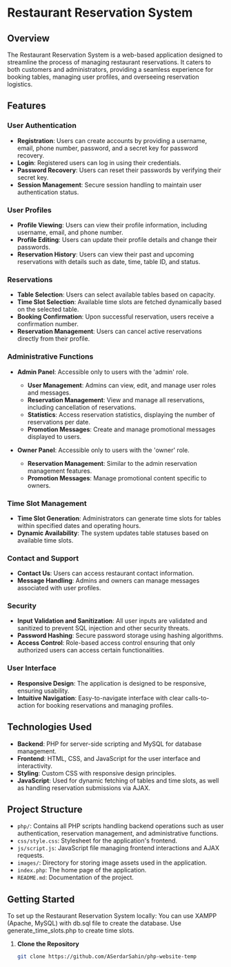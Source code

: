 # Restaurant Reservation System

## Overview
The Restaurant Reservation System is a web-based application designed to streamline the process of managing restaurant reservations. It caters to both customers and administrators, providing a seamless experience for booking tables, managing user profiles, and overseeing reservation logistics.

## Features

### User Authentication
- **Registration**: Users can create accounts by providing a username, email, phone number, password, and a secret key for password recovery.
- **Login**: Registered users can log in using their credentials.
- **Password Recovery**: Users can reset their passwords by verifying their secret key.
- **Session Management**: Secure session handling to maintain user authentication status.

### User Profiles
- **Profile Viewing**: Users can view their profile information, including username, email, and phone number.
- **Profile Editing**: Users can update their profile details and change their passwords.
- **Reservation History**: Users can view their past and upcoming reservations with details such as date, time, table ID, and status.

### Reservations
- **Table Selection**: Users can select available tables based on capacity.
- **Time Slot Selection**: Available time slots are fetched dynamically based on the selected table.
- **Booking Confirmation**: Upon successful reservation, users receive a confirmation number.
- **Reservation Management**: Users can cancel active reservations directly from their profile.

### Administrative Functions
- **Admin Panel**: Accessible only to users with the 'admin' role.
  - **User Management**: Admins can view, edit, and manage user roles and messages.
  - **Reservation Management**: View and manage all reservations, including cancellation of reservations.
  - **Statistics**: Access reservation statistics, displaying the number of reservations per date.
  - **Promotion Messages**: Create and manage promotional messages displayed to users.

- **Owner Panel**: Accessible only to users with the 'owner' role.
  - **Reservation Management**: Similar to the admin reservation management features.
  - **Promotion Messages**: Manage promotional content specific to owners.

### Time Slot Management
- **Time Slot Generation**: Administrators can generate time slots for tables within specified dates and operating hours.
- **Dynamic Availability**: The system updates table statuses based on available time slots.

### Contact and Support
- **Contact Us**: Users can access restaurant contact information.
- **Message Handling**: Admins and owners can manage messages associated with user profiles.

### Security
- **Input Validation and Sanitization**: All user inputs are validated and sanitized to prevent SQL injection and other security threats.
- **Password Hashing**: Secure password storage using hashing algorithms.
- **Access Control**: Role-based access control ensuring that only authorized users can access certain functionalities.

### User Interface
- **Responsive Design**: The application is designed to be responsive, ensuring usability.
- **Intuitive Navigation**: Easy-to-navigate interface with clear calls-to-action for booking reservations and managing profiles.

## Technologies Used
- **Backend**: PHP for server-side scripting and MySQL for database management.
- **Frontend**: HTML, CSS, and JavaScript for the user interface and interactivity.
- **Styling**: Custom CSS with responsive design principles.
- **JavaScript**: Used for dynamic fetching of tables and time slots, as well as handling reservation submissions via AJAX.

## Project Structure
- `php/`: Contains all PHP scripts handling backend operations such as user authentication, reservation management, and administrative functions.
- `css/style.css`: Stylesheet for the application's frontend.
- `js/script.js`: JavaScript file managing frontend interactions and AJAX requests.
- `images/`: Directory for storing image assets used in the application.
- `index.php`: The home page of the application.
- `README.md`: Documentation of the project.

## Getting Started
To set up the Restaurant Reservation System locally:
You can use XAMPP (Apache, MySQL) with db.sql file to create the database.
Use generate_time_slots.php to create time slots.

1. **Clone the Repository**
   ```bash
   git clone https://github.com/ASerdarSahin/php-website-temp
